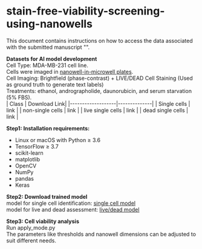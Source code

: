 # stain-free-viability-screening-using-nanowells

This document contains instructions on how to access the data associated with the submitted manuscript "".


**Datasets for AI model development** <br>
Cell Type: MDA-MB-231 cell line.<br>
Cells were imaged in [nanowell-in-microwell plates](https://www.imagecyte.bio/). <br>
Cell Imaging: Brightfield (phase-contrast) + LIVE/DEAD Cell Staining (Used as ground truth to generate text labels)<br>
Treatments: ethanol, andrographolide, daunorubicin, and serum starvation (5% FBS).<br>
| Class             | Download Link|
|-------------------|--------------|
| Single cells      | link |
| non-single cells  | link |
| live single cells | link |
| dead single cells | link |



**Step1: Installation requirements:** <br>
* Linux or macOS with Python ≥ 3.6
* TensorFlow ≥ 3.7
* scikit-learn
* matplotlib
* OpenCV
* NumPy
* pandas
* Keras



**Step2: Download trained model** <br>
model for single cell identification: [single cell model](https://ubcca-my.sharepoint.com/:u:/r/personal/pandeng_student_ubc_ca/Documents/Project%20viability%20screening/trained%20model/1st%20CNN.h5?csf=1&web=1&e=fjIaV2)<br>
model for live and dead assessment: [live/dead model](https://ubcca-my.sharepoint.com/:u:/r/personal/pandeng_student_ubc_ca/Documents/Project%20viability%20screening/trained%20model/2nd%20CNN.h5?csf=1&web=1&e=wftX5p)

**Step3: Cell viability analysis** <br>
Run apply_mode.py <br>
The parameters like thresholds and nanowell dimensions can be adjusted to suit different needs.

